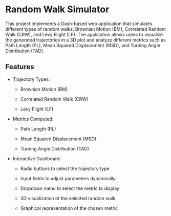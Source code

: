 # Random Walk Simulator

This project implements a Dash-based web application that simulates different types of random walks: Brownian Motion (BM), Correlated Random Walk (CRW), and Lévy Flight (LF). The application allows users to visualize the generated trajectories in a 3D plot and analyze different metrics such as Path Length (PL), Mean Squared Displacement (MSD), and Turning Angle Distribution (TAD).

## Features

- Trajectory Types:

    - Brownian Motion (BM)
    
    - Correlated Random Walk (CRW)
    
    - Lévy Flight (LF)

- Metrics Computed:

    - Path Length (PL)
    
    - Mean Squared Displacement (MSD)
    
    - Turning Angle Distribution (TAD)

- Interactive Dashboard:

    - Radio buttons to select the trajectory type
    
    - Input fields to adjust parameters dynamically
    
    - Dropdown menu to select the metric to display
    
    - 3D visualization of the selected random walk
    
    - Graphical representation of the chosen metric